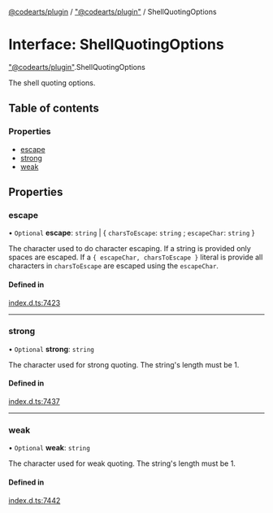 [@codearts/plugin](../README.md) / ["@codearts/plugin"](../modules/_codearts_plugin_.md) / ShellQuotingOptions

# Interface: ShellQuotingOptions

["@codearts/plugin"](../modules/_codearts_plugin_.md).ShellQuotingOptions

The shell quoting options.

## Table of contents

### Properties

- [escape](codearts_plugin_.ShellQuotingOptions.md#escape)
- [strong](codearts_plugin_.ShellQuotingOptions.md#strong)
- [weak](codearts_plugin_.ShellQuotingOptions.md#weak)

## Properties

### escape

• `Optional` **escape**: `string` \| { `charsToEscape`: `string` ; `escapeChar`: `string`  }

The character used to do character escaping. If a string is provided only spaces
are escaped. If a `{ escapeChar, charsToEscape }` literal is provide all characters
in `charsToEscape` are escaped using the `escapeChar`.

#### Defined in

[index.d.ts:7423](https://github.com/shuyaqian/cloudide-plugin-api/blob/3fbdd11/index.d.ts#L7423)

___

### strong

• `Optional` **strong**: `string`

The character used for strong quoting. The string's length must be 1.

#### Defined in

[index.d.ts:7437](https://github.com/shuyaqian/cloudide-plugin-api/blob/3fbdd11/index.d.ts#L7437)

___

### weak

• `Optional` **weak**: `string`

The character used for weak quoting. The string's length must be 1.

#### Defined in

[index.d.ts:7442](https://github.com/shuyaqian/cloudide-plugin-api/blob/3fbdd11/index.d.ts#L7442)
